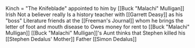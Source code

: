 Kinch = "The Knifeblade" appointed to him by [[Buck "Malachi" Mulligan]]
Irish
Not a believer really 
Is a history teacher with [[Garrett Deasy]] as his "boss"
Literature friends at the [[Freeman's Journal]] whom he brings the letter of foot and mouth disease to
Owes money for rent to [[Buck "Malachi" Mulligan]]
[[Buck "Malachi" Mulligan]]'s Aunt thinks that Stephen killed his [[Stephen Dedalus' Mother]]
Father [[Simon Dedalus]]

